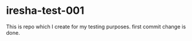 # iresha-test-001
This is repo which I create for my testing purposes.
first commit change is done.
